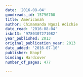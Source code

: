 ```yaml
---
date: '2016-08-04'
goodreads_id: 15796700
title: Americanah
author: Chimamanda Ngozi Adichie
date_read: '2016-08-04'
isbn13: '9780307271082'
year_published: 2013
original_publication_year: 2013
date_added: '2016-07-10'
publisher: Knopf
binding: Hardcover
number_of_pages: 477

---
```

